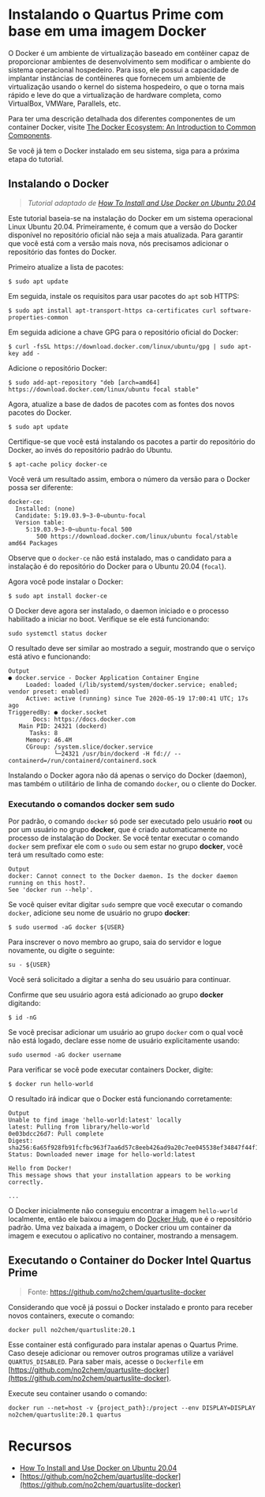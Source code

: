 # Instalando o Quartus Prime com base em uma imagem Docker

O Docker é um ambiente de virtualização baseado em contêiner capaz de proporcionar ambientes de desenvolvimento sem modificar o ambiente do sistema operacional hospedeiro. Para isso, ele possui a capacidade de implantar instâncias de contêineres que fornecem um ambiente de virtualização usando o kernel do sistema hospedeiro, o que o torna mais rápido e leve do que a virtualização de hardware completa, como VirtualBox, VMWare, Parallels, etc.

Para ter uma descrição detalhada dos diferentes componentes de um container Docker, visite [The Docker Ecosystem: An Introduction to Common Components](https://www.digitalocean.com/community/tutorials/the-docker-ecosystem-an-introduction-to-common-components).

Se você já tem o Docker instalado em seu sistema, siga para a próxima etapa do tutorial.

## Instalando o Docker

> _Tutorial adaptado de [How To Install and Use Docker on Ubuntu 20.04](https://www.digitalocean.com/community/tutorials/how-to-install-and-use-docker-on-ubuntu-20-04)_

Este tutorial baseia-se na instalação do Docker em um sistema operacional Linux Ubuntu 20.04. Primeiramente, é comum que a versão do Docker disponível no repositório oficial não seja a mais atualizada. Para garantir que você está com a versão mais nova, nós precisamos adicionar o repositório das fontes do Docker.

Primeiro atualize a lista de pacotes:

```
$ sudo apt update
```

Em seguida, instale os requisitos para usar pacotes do `apt` sob HTTPS:

```
$ sudo apt install apt-transport-https ca-certificates curl software-properties-common
```

Em seguida adicione a chave GPG para o repositório oficial do Docker:

```
$ curl -fsSL https://download.docker.com/linux/ubuntu/gpg | sudo apt-key add -
```

Adicione o repositório Docker:

```
$ sudo add-apt-repository "deb [arch=amd64] https://download.docker.com/linux/ubuntu focal stable"
```

Agora, atualize a base de dados de pacotes com as fontes dos novos pacotes do Docker.

```
$ sudo apt update
```

Certifique-se que você está instalando os pacotes a partir do repositório do Docker, ao invés do repositório padrão do Ubuntu.

```
$ apt-cache policy docker-ce
```

Você verá um resultado assim, embora o número da versão para o Docker possa ser diferente:

```
docker-ce:
  Installed: (none)
  Candidate: 5:19.03.9~3-0~ubuntu-focal
  Version table:
     5:19.03.9~3-0~ubuntu-focal 500
        500 https://download.docker.com/linux/ubuntu focal/stable amd64 Packages
```

Observe que o `docker-ce` não está instalado, mas o candidato para a instalação é do repositório do Docker para o Ubuntu 20.04 (`focal`).

Agora você pode instalar o Docker:

```
$ sudo apt install docker-ce
```

O Docker deve agora ser instalado, o daemon iniciado e o processo habilitado a iniciar no boot. Verifique se ele está funcionando:

```
sudo systemctl status docker
```

O resultado deve ser similar ao mostrado a seguir, mostrando que o serviço está ativo e funcionando:

```
Output
● docker.service - Docker Application Container Engine
     Loaded: loaded (/lib/systemd/system/docker.service; enabled; vendor preset: enabled)
     Active: active (running) since Tue 2020-05-19 17:00:41 UTC; 17s ago
TriggeredBy: ● docker.socket
       Docs: https://docs.docker.com
   Main PID: 24321 (dockerd)
      Tasks: 8
     Memory: 46.4M
     CGroup: /system.slice/docker.service
             └─24321 /usr/bin/dockerd -H fd:// --containerd=/run/containerd/containerd.sock
```

Instalando o Docker agora não dá apenas o serviço do Docker (daemon), mas também o utilitário de linha de comando `docker`, ou o cliente do Docker.

### Executando o comandos docker sem sudo

Por padrão, o comando `docker` só pode ser executado pelo usuário **root** ou por um usuário no grupo **docker**, que é criado automaticamente no processo de instalação do Docker. Se você tentar executar o comando `docker` sem prefixar ele com o `sudo` ou sem estar no grupo **docker**, você terá um resultado como este:

```
Output
docker: Cannot connect to the Docker daemon. Is the docker daemon running on this host?.
See 'docker run --help'.
```

Se você quiser evitar digitar `sudo` sempre que você executar o comando `docker`, adicione seu nome de usuário no grupo **docker**:

```
$ sudo usermod -aG docker ${USER}
```

Para inscrever o novo membro ao grupo, saia do servidor e logue novamente, ou digite o seguinte:

```
su - ${USER}
```

Você será solicitado a digitar a senha do seu usuário para continuar.

Confirme que seu usuário agora está adicionado ao grupo **docker** digitando:

```
$ id -nG
```

Se você precisar adicionar um usuário ao grupo `docker` com o qual você não está logado, declare esse nome de usuário explicitamente usando:

```
sudo usermod -aG docker username
```

Para verificar se você pode executar containers Docker, digite:

```
$ docker run hello-world
```

O resultado irá indicar que o Docker está funcionando corretamente:

```
Output
Unable to find image 'hello-world:latest' locally
latest: Pulling from library/hello-world
0e03bdcc26d7: Pull complete
Digest: sha256:6a65f928fb91fcfbc963f7aa6d57c8eeb426ad9a20c7ee045538ef34847f44f1
Status: Downloaded newer image for hello-world:latest

Hello from Docker!
This message shows that your installation appears to be working correctly.

...
```

O Docker inicialmente não conseguiu encontrar a imagem `hello-world` localmente, então ele baixou a imagem do [Docker Hub](https://hub.docker.com/), que é o repositório padrão. Uma vez baixada a imagem, o Docker criou um container da imagem e executou o aplicativo no container, mostrando a mensagem.

## Executando o Container do Docker Intel Quartus Prime

> Fonte: https://github.com/no2chem/quartuslite-docker

Considerando que você já possui o Docker instalado e pronto para receber novos containers, execute o comando:

```
docker pull no2chem/quartuslite:20.1
```

Esse container está configurado para instalar apenas o Quartus Prime. Caso deseje adicionar ou remover outros programas utilize a variável `QUARTUS_DISABLED`. Para saber mais, acesse o `Dockerfile` em [https://github.com/no2chem/quartuslite-docker](https://github.com/no2chem/quartuslite-docker).

Execute seu container usando o comando:

```
docker run --net=host -v {project_path}:/project --env DISPLAY=DISPLAY no2chem/quartuslite:20.1 quartus
```

# Recursos

- [How To Install and Use Docker on Ubuntu 20.04](https://www.digitalocean.com/community/tutorials/how-to-install-and-use-docker-on-ubuntu-20-04)
- [https://github.com/no2chem/quartuslite-docker](https://github.com/no2chem/quartuslite-docker)
